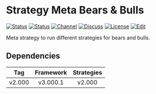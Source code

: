 # Strategy Meta Bears & Bulls

[![Status][gha-image-check-master]][gha-link-check-master]
[![Status][gha-image-compile-master]][gha-link-compile-master]
[![Channel][tg-channel-image]][tg-channel-link]
[![Discuss][gh-discuss-badge]][gh-discuss-link]
[![License][license-image]][license-link]
[![Edit][gh-edit-badge]][gh-edit-link]

Meta strategy to run different strategies for bears and bulls.

## Dependencies

| Tag      | Framework | Strategies |
|:--------:|:---------:|:----------:|
| v2.000   | v3.000.1  | v2.000     |

<!-- Named links -->

[gh-discuss-badge]: https://img.shields.io/badge/Discussions-Q&A-blue.svg?logo=github
[gh-discuss-link]: https://github.com/EA31337/EA31337-Strategies/discussions

[gh-edit-badge]: https://img.shields.io/badge/GitHub-edit-purple.svg?logo=github
[gh-edit-link]: https://github.dev/EA31337/Strategy-Meta_Bears_Bulls

[gha-link-check-master]: https://github.com/EA31337/Strategy-Meta_Bears_Bulls/actions?query=workflow:Check+branch%3Amaster
[gha-image-check-master]: https://github.com/EA31337/Strategy-Meta_Bears_Bulls/workflows/Check/badge.svg?branch=master
[gha-link-compile-master]: https://github.com/EA31337/Strategy-Meta_Bears_Bulls/actions?query=workflow:Compile+branch%3Amaster
[gha-image-compile-master]: https://github.com/EA31337/Strategy-Meta_Bears_Bulls/workflows/Compile/badge.svg?branch=master

[tg-channel-image]: https://img.shields.io/badge/Telegram-join-0088CC.svg?logo=telegram
[tg-channel-link]: https://t.me/EA31337

[license-image]: https://img.shields.io/github/license/EA31337/EA31337-Strategies.svg
[license-link]: https://tldrlegal.com/license/gnu-general-public-license-v3-(gpl-3)
